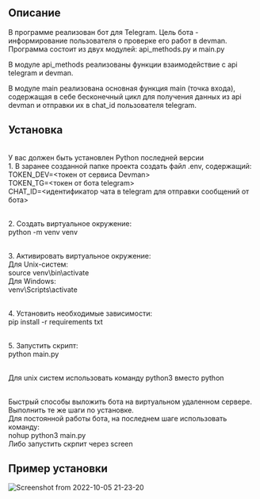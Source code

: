 <h2>Описание</h2>
В программе реализован бот для Telegram.
Цель бота - информирование пользователя о проверке его работ в devman.
Программа состоит из двух модулей: api_methods.py и main.py

В модуле api_methods реализованы функции взаимодействие с api telegram и devman.

В модуле main реализована основная функция main (точка входа), содержащая в себе бесконечный цикл для получения 
данных из api devman и отправки их в chat_id пользователя telegram.

<h2>Установка</h2>
<br> У вас должен быть установлен Python последней версии
<br>1. В заранее созданной папке проекта создать файл .env, содержащий:
<br>TOKEN_DEV=<токен от сервиса Devman>
<br>TOKEN_TG=<токен от бота telegram>
<br>CHAT_ID=<идентификатор чата в telegram для отправки сообщений от бота>

<br>2. Создать виртуальное окружение:
    <br>python -m venv venv
    
<br>3. Активировать виртуальное окружение:
    <br>Для Unix-систем:
    <br>source venv\bin\activate
    <br>Для Windows:
    <br>venv\Scripts\activate
    
<br>4. Установить необходимые зависимости:
    <br>pip install -r requirements txt
    
<br>5. Запустить скрипт:
    <br>python main.py
    
<br>Для unix систем использовать команду python3 вместо python

<br>Быстрый способы выложить бота на виртуальном удаленном сервере.
<br>Выполнить те же шаги по установке.
<br>Для постоянной работы бота, на последнем шаге использовать команду:
<br>nohup python3 main.py
<br>Либо запустить скрпит через screen

<h2>Пример установки</h2>

![Screenshot from 2022-10-05 21-23-20](https://user-images.githubusercontent.com/99894266/194118086-0df5736e-f6f0-42f5-9413-1552cd62e592.png)
